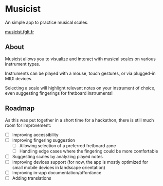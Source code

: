 # Musicist

An simple app to practice musical scales.

[musicist.fglt.fr](https://musicist.fglt.fr/)

## About

Musicist allows you to visualize and interact with musical scales
on various instrument types.

Instruments can be played with a mouse, touch gestures, or via
plugged-in MIDI devices.

Selecting a scale will highlight relevant notes on your
instrument of choice, even suggesting fingerings for fretboard
instruments!

## Roadmap

As this was put together in a short time for a hackathon, there
is still much room for improvement:

-  [ ] Improving accessibility
-  [ ] Improving fingering suggestion
   -  [ ] Allowing selection of a preferred fretboard zone
   -  [ ] Handling edge cases where the fingering could be more
          comfortable
-  [ ] Suggesting scales by analyzing played notes
-  [ ] Improving devices support (for now, the app is mostly
       optimized for small mobile devices in landscape
       orientation)
-  [ ] Improving in-app documentation/affordance
-  [ ] Adding translations
